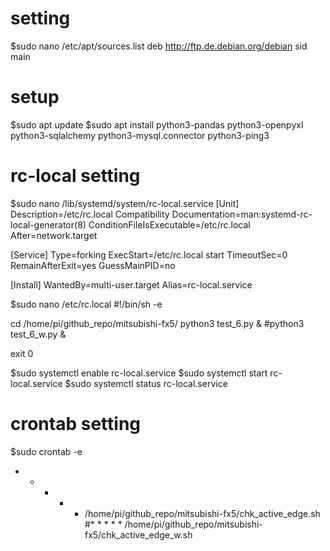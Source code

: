 # setting
$sudo nano /etc/apt/sources.list
    deb http://ftp.de.debian.org/debian sid main 

# setup
$sudo apt update
$sudo apt install python3-pandas python3-openpyxl python3-sqlalchemy python3-mysql.connector python3-ping3

# rc-local setting
$sudo nano /lib/systemd/system/rc-local.service
[Unit]
Description=/etc/rc.local Compatibility
Documentation=man:systemd-rc-local-generator(8)
ConditionFileIsExecutable=/etc/rc.local
After=network.target

[Service]
Type=forking
ExecStart=/etc/rc.local start
TimeoutSec=0
RemainAfterExit=yes
GuessMainPID=no

[Install]
WantedBy=multi-user.target
Alias=rc-local.service

$sudo nano /etc/rc.local
#!/bin/sh -e

cd /home/pi/github_repo/mitsubishi-fx5/
python3 test_6.py &
#python3 test_6_w.py &

exit 0

$sudo systemctl enable rc-local.service
$sudo systemctl start rc-local.service
$sudo systemctl status rc-local.service

# crontab setting
$sudo crontab -e
* * * * *  /home/pi/github_repo/mitsubishi-fx5/chk_active_edge.sh
#* * * * *  /home/pi/github_repo/mitsubishi-fx5/chk_active_edge_w.sh